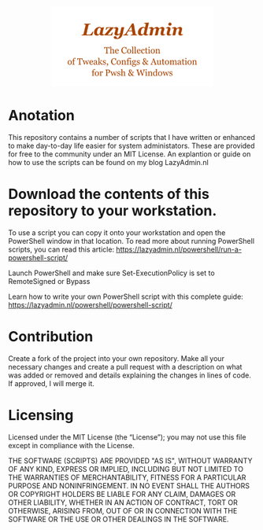 <p align="Center"> <img src="https://github.com/philipprochazka/LazyAdmin/blob/gh-pages/Image/repository-Header_Image.png?raw=true" width="65%" alt="LazyAdmin" /> </p>

# Anotation

This repository contains a number of scripts that I have written or enhanced to make day-to-day life easier for system administators. These are provided for free to the community under an MIT License. An explantion or guide on how to use the scripts can be found on my blog LazyAdmin.nl

# Download the contents of this repository to your workstation.
To use a script you can copy it onto your workstation and open the PowerShell window in that location. To read more about running PowerShell scripts, you can read this article: https://lazyadmin.nl/powershell/run-a-powershell-script/

Launch PowerShell and make sure Set-ExecutionPolicy is set to RemoteSigned or Bypass

Learn how to write your own PowerShell script with this complete guide: https://lazyadmin.nl/powershell/powershell-script/

# Contribution
Create a fork of the project into your own repository. Make all your necessary changes and create a pull request with a description on what was added or removed and details explaining the changes in lines of code. If approved, I will merge it.

# Licensing
Licensed under the MIT License (the “License”); you may not use this file except in compliance with the License. 

THE SOFTWARE (SCRIPTS) ARE PROVIDED "AS IS", WITHOUT WARRANTY OF ANY KIND, EXPRESS OR IMPLIED, INCLUDING BUT NOT LIMITED TO THE WARRANTIES OF MERCHANTABILITY, FITNESS FOR A PARTICULAR PURPOSE AND NONINFRINGEMENT. IN NO EVENT SHALL THE AUTHORS OR COPYRIGHT HOLDERS BE LIABLE FOR ANY CLAIM, DAMAGES OR OTHER LIABILITY, WHETHER IN AN ACTION OF CONTRACT, TORT OR OTHERWISE, ARISING FROM,
OUT OF OR IN CONNECTION WITH THE SOFTWARE OR THE USE OR OTHER DEALINGS IN THE SOFTWARE.
